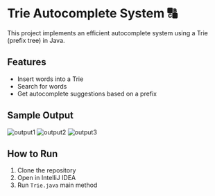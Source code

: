# Trie Autocomplete System 🔠
This project implements an efficient autocomplete system using a Trie (prefix tree) in Java.

## Features
- Insert words into a Trie
- Search for words
- Get autocomplete suggestions based on a prefix

## Sample Output
![output1](https://github.com/user-attachments/assets/e3048b14-d813-4b90-9ff8-7d55ba8f740f)
![output2](https://github.com/user-attachments/assets/95347809-04c5-4a0c-98ed-8f310af80e9e)
![output3](https://github.com/user-attachments/assets/86c5a0f0-ed88-434b-a1eb-09b0b38ec362)


## How to Run
1. Clone the repository
2. Open in IntelliJ IDEA
3. Run `Trie.java` main method
